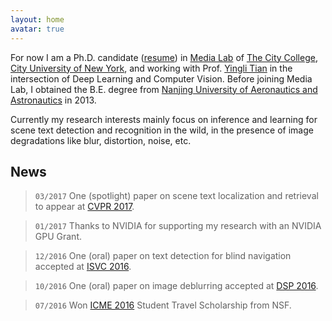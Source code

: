 ```yaml
---
layout: home
avatar: true
---
```


For now I am a Ph.D. candidate ([resume](http://xrong.org/resume.pdf)) in [Media Lab](http://media-lab.ccny.cuny.edu) of [The City College](http://www.ccny.cuny.edu), [City University of New York](http://cuny.edu), and working with Prof. [Yingli Tian](http://www-ee.ccny.cuny.edu/www/web/yltian/home.html) in the intersection of Deep Learning and Computer Vision. Before joining Media Lab, I obtained the B.E. degree from [Nanjing University of Aeronautics and Astronautics](http://iao.nuaa.edu.cn/) in 2013.

Currently my research interests mainly focus on inference and learning for scene text detection and recognition in the wild, in the presence of image degradations like blur, distortion, noise, etc.

## News

> `03/2017` One (spotlight) paper on scene text localization and retrieval to appear at [CVPR 2017](http://cvpr2017.thecvf.com).

> `01/2017` Thanks to NVIDIA for supporting my research with an NVIDIA GPU Grant.

> `12/2016` One (oral) paper on text detection for blind navigation accepted at [ISVC 2016](http://isvc.net).

> `10/2016` One (oral) paper on image deblurring accepted at [DSP 2016](http://dsp2016.csp.escience.cn).

> `07/2016` Won [ICME 2016](http://www.icme2016.org/) Student Travel Scholarship from NSF.
